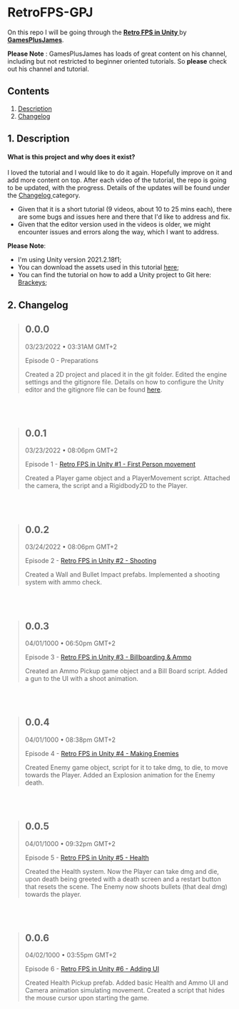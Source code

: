 #  RetroFPS-GPJ
On this repo I will be going through the **[Retro FPS in Unity ](https://youtu.be/Kgjth3nRsFc)** by **[GamesPlusJames](https://www.youtube.com/channel/UCyBsvsU7uiurMiBZIYXvnyg)**. 

**Please Note** :
GamesPlusJames has loads of great content on his channel, including but not restricted to beginner oriented tutorials. So **please** check out his channel and tutorial.




## Contents

1. [ Description ](#description)
2. [ Changelog ](#changelog)

## 1. Description
#### What is this project and why does it exist?

I loved the tutorial and I would like to do it again. Hopefully improve on it and add more content on top. 
After each video of the tutorial, the repo is going to be updated, with the progress. Details of the updates will be found under the [ Changelog ](#changelog) category.
- Given that it is a short tutorial (9 videos, about 10 to 25 mins each), there are some bugs and issues here and there that I'd  like to address and fix. 
- Given that the editor version used in the videos is older, we might encounter issues and errors along the way, which I want to address.

**Please Note**:
- I'm using Unity version 2021.2.18f1;
- You can download the assets used in this tutorial [here](https://www.dropbox.com/s/juihs7yq93x1aon/GPJ_FPS_Assets.zip?dl=0);
- You can find the tutorial on how to add a Unity project to Git here: [Brackeys](https://www.youtube.com/watch?v=qpXxcvS-g3g);

## 2. Changelog




>## 0.0.0
>03/23/2022 • 03:31AM GMT+2
>
> Episode 0 - Preparations
>
>Created a 2D project and placed it in the git folder. Edited the engine settings and the gitignore file.
>Details on how to configure the Unity editor and the gitignore file can be found [here](https://www.youtube.com/watch?v=qpXxcvS-g3g).
>
<br/><br/>

>## 0.0.1
>03/23/2022 • 08:06pm GMT+2
>
>  Episode 1 - [Retro FPS in Unity #1 - First Person movement](https://youtu.be/Kgjth3nRsFc)
>
>Created a Player game object and a PlayerMovement script. 
>Attached the camera, the script and a Rigidbody2D to the Player. 
>
<br/><br/>

>## 0.0.2
>03/24/2022 • 08:06pm GMT+2
>
>  Episode 2 - [Retro FPS in Unity #2 - Shooting ](https://youtu.be/4H6-obIxnjg)
>
>Created a Wall and Bullet Impact prefabs. 
>Implemented a shooting system with ammo check. 
>
<br/><br/>

>## 0.0.3
>04/01/1000 • 06:50pm GMT+2
>
>  Episode 3 - [Retro FPS in Unity #3 - Billboarding & Ammo ](https://youtu.be/oY0p3QqpkBg)
>
>Created an Ammo Pickup game object and a Bill Board script. 
>Added a gun to the UI with a shoot animation. 
>
<br/><br/>

>## 0.0.4
>04/01/1000 • 08:38pm GMT+2
>
>  Episode 4 - [Retro FPS in Unity #4 - Making Enemies ](https://youtu.be/ntDhEmd8kCQ)
>
>Created Enemy game object, script for it to take dmg, to die, to move towards the Player. 
>Added an Explosion animation for the Enemy death. 
>
<br/><br/>

>## 0.0.5
>04/01/1000 • 09:32pm GMT+2
>
>  Episode 5 - [Retro FPS in Unity #5 - Health ](https://youtu.be/ohLbQb2iTpk)
>
>Created the Health system. Now the Player can take dmg and die, upon death being greeted with a death screen and a restart button that resets the scene. 
>The Enemy now shoots bullets (that deal dmg) towards the player. 
>
<br/><br/>

>## 0.0.6
>04/02/1000 • 03:55pm GMT+2
>
>  Episode 6 - [Retro FPS in Unity #6 - Adding UI ](https://youtu.be/qcjPANvdIwg)
>
>Created Health Pickup prefab. Added basic Health and Ammo UI and Camera animation simulating movement.
>Created a script that hides the mouse cursor upon starting the game.
>
<br/><br/>

